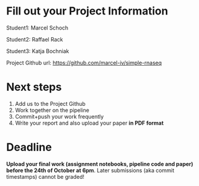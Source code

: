 # Fill out your Project Information

Student1: Marcel Schoch

Student2: Raffael Rack

Student3: Katja Bochniak

Project Github url: https://github.com/marcel-iv/simple-rnaseq


# Next steps

1. Add us to the Project Github
2. Work together on the pipeline
3. Commit+push your work frequently
4. Write your report and also upload your paper **in PDF format**



# Deadline

**Upload your final work (assignment notebooks, pipeline code and paper) before the 24th of October at 6pm**.
Later submissions (aka commit timestamps) cannot be graded!
